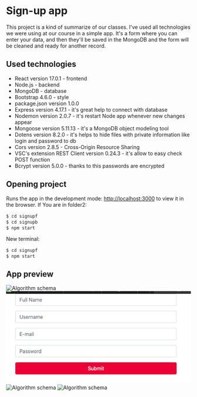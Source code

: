 # Sign-up app

This project is a kind of summarize of our classes. I've used all technologies we were using at our course in a simple app. It's a form where you can enter your data, and then they'll be saved in the MongoDB and the form will be cleaned and ready for another record.

## Used technologies
* React version 17.0.1 - frontend
* Node.js - backend
* MongoDB - database
* Bootstrap 4.6.0 - style
* package.json version 1.0.0
* Express version 4.17.1 - it's great help to connect with database
* Nodemon version 2.0.7 - it's restart Node app whenever new changes appear
* Mongoose version 5.11.13 - it's a MongoDB object modeling tool
* Dotens version 8.2.0 - it's helps to hide files with private information like login and password to db
* Cors version 2.8.5 - Cross-Origin Resource Sharing
* VSC's extension REST Client version 0.24.3 - it's allow to easy check POST function
* Bcrypt version 5.0.0 - thanks to this passwords are encrypted

 ## Opening project
 Runs the app in the development mode: [http://localhost:3000](http://localhost:3000) to view it in the browser.
 If You are in folder2:
 ```
$ cd signupf
$ cd signupb
$ npm start
```
New terminal:
 ```
$ cd signupf
$ npm start
```
## App preview
![Algorithm schema](https://ibb.co/tPHd1gk)
![Algorithm schema](shema2.png)
![Algorithm schema](https://ibb.co/vY1ZPV2)
![Algorithm schema](https://ibb.co/L5w9Kp3)


